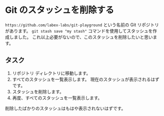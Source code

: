 # Git のスタッシュを削除する

`https://github.com/labex-labs/git-playground` という名前の Git リポジトリがあります。 `git stash save "my stash"` コマンドを使用してスタッシュを作成しました。 これ以上必要がないので、このスタッシュを削除したいと思います。

## タスク

1. リポジトリ ディレクトリに移動します。
2. すべてのスタッシュを一覧表示します。 現在のスタッシュが表示されるはずです。
3. スタッシュを削除します。
4. 再度、すべてのスタッシュを一覧表示します。

削除したばかりのスタッシュはもはや表示されないはずです。
